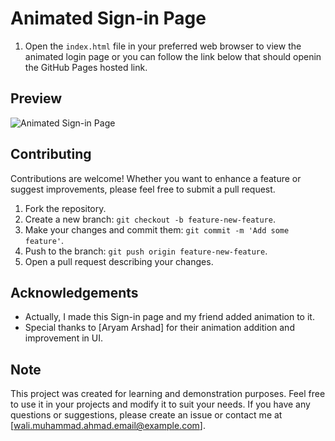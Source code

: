 # Animated Sign-in Page 
1. Open the `index.html` file in your preferred web browser to view the animated login page or you can follow the link below that should openin the GitHub Pages hosted link.

## Preview
![Animated Sign-in Page]([link_to_preview_image.png](https://walimuhammadahmad.github.io/Login-Page/))

## Contributing
Contributions are welcome! Whether you want to enhance a feature or suggest improvements, please feel free to submit a pull request.

1. Fork the repository.
2. Create a new branch: `git checkout -b feature-new-feature`.
3. Make your changes and commit them: `git commit -m 'Add some feature'`.
4. Push to the branch: `git push origin feature-new-feature`.
5. Open a pull request describing your changes.


## Acknowledgements
- Actually, I made this Sign-in page and my friend added animation to it.
- Special thanks to [Aryam Arshad] for their animation addition and improvement in UI.

## Note
This project was created for learning and demonstration purposes. Feel free to use it in your projects and modify it to suit your needs. If you have any questions or suggestions, please create an issue or contact me at [wali.muhammad.ahmad.email@example.com].
